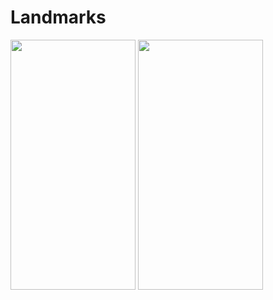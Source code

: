 # Landmarks

<div>
  
<img height="400" width="200" src="https://media.discordapp.net/attachments/1108011588386045993/1108011676965539850/Captura_de_Tela_2023-05-16_as_09.28.06.png?width=460&height=936" >

  
<img height="400" width="200" src="https://media.discordapp.net/attachments/1108011588386045993/1108011677313671179/Captura_de_Tela_2023-05-16_as_09.27.39.png?width=468&height=936" >

</div>
